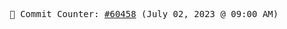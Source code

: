<p align="center">
    <samp>
        📮 Commit Counter: <a href="https://github.com/Javascript-void0/Javascript-void0/commits/main">#60458</a> (July 02, 2023 @ 09:00 AM)
    </samp>
</p>